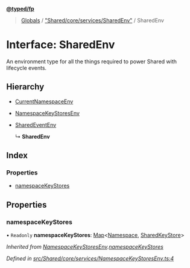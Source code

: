 **[@typed/fp](../README.md)**

> [Globals](../globals.md) / ["Shared/core/services/SharedEnv"](../modules/_shared_core_services_sharedenv_.md) / SharedEnv

# Interface: SharedEnv

An environment type for all the things required to power Shared with lifecycle events.

## Hierarchy

* [CurrentNamespaceEnv](_shared_core_services_currentnamespaceenv_.currentnamespaceenv.md)

* [NamespaceKeyStoresEnv](_shared_core_services_namespacekeystoresenv_.namespacekeystoresenv.md)

* [SharedEventEnv](_shared_core_events_sharedeventenv_.sharedeventenv.md)

  ↳ **SharedEnv**

## Index

### Properties

* [namespaceKeyStores](_shared_core_services_sharedenv_.sharedenv.md#namespacekeystores)

## Properties

### namespaceKeyStores

• `Readonly` **namespaceKeyStores**: [Map](_shared_core_model_sharedkeystore_.sharedkeystore.md#map)\<[Namespace](../modules/_shared_core_model_namespace_.namespace.md), [SharedKeyStore](_shared_core_model_sharedkeystore_.sharedkeystore.md)>

*Inherited from [NamespaceKeyStoresEnv](_shared_core_services_namespacekeystoresenv_.namespacekeystoresenv.md).[namespaceKeyStores](_shared_core_services_namespacekeystoresenv_.namespacekeystoresenv.md#namespacekeystores)*

*Defined in [src/Shared/core/services/NamespaceKeyStoresEnv.ts:4](https://github.com/TylorS/typed-fp/blob/f129829/src/Shared/core/services/NamespaceKeyStoresEnv.ts#L4)*
